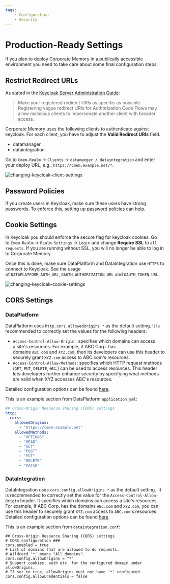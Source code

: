 ```yaml
---
tags:
    - Configuration
    - Security
---
```

# Production-Ready Settings

If you plan to deploy Corporate Memory in a publically accessible environment you need to take care about some final configuration steps.

## Restrict Redirect URLs

As stated in the [Keycloak Server Administration Guide](https://www.keycloak.org/docs/latest/server_admin/index.html#unspecific-redirect-uris_server_administration_guide):

> Make your registered redirect URIs as specific as possible. Registering vague redirect URIs for Authorization Code Flows may allow malicious clients to impersonate another client with broader access.

Corporate Memory uses the following clients to authenticate against keycloak.
For each client, you have to adjust the **Valid Redirect URIs** field.

- datamanager
- dataintegration

Go to `Cmem-Realm` → `Clients` → `datamanger / dataintegration` and enter your deploy URL, e.g., `https://cmem.example.net/*`.

![changing-keycloak-client-settings](22-1-keycloak-client-settings.png)

## Password Policies

If you create users in Keycloak, make sure these users have strong passwords.
To enforce this, setting up [password policies](https://www.keycloak.org/docs/latest/server_admin/index.html#_password-policies) can help.

## Cookie Settings

In Keycloak you should enforce the secure flag for keycloak cookies.
Go to `Cmem-Realm` → `Realm Settings` → `Login` and change **Require SSL** to `all requests`.
If you are running without SSL, you will no longer be able to log in to Corporate Memory.

Once this is done, make sure DataPlatform and DataIntegration use `HTTPS` to connect to Keycloak.
See the usage of `DATAPLATFORM_AUTH_URL`, `OAUTH_AUTHORIZATION_URL` and `OAUTH_TOKEN_URL`.

![changing-keycloak-cookie-settings](22-1-changing-keycloak-cookie-settings.png)

## CORS Settings

### DataPlatform

DataPlatform uses `http.cors.allowedOrigins *` as the default setting.
It is recommended to correctly set the values for the following headers:

- `Access-Control-Allow-Origin`:  specifies which domains can access a site's resources. For example, if ABC Corp. has domains `ABC.com` and `XYZ.com`, then its developers can use this header to securely grant `XYZ.com` access to ABC.com's resources.
- `Access-Control-Allow-Methods`: specifies which HTTP request methods (`GET`, `PUT`, `DELETE`, etc.) can be used to access resources. This header lets developers further enhance security by specifying what methods are valid when XYZ accesses ABC's resources.

Detailed configuration options can be found [here](./../dataplatform/index.md).

This is an example section from DataPlatform `application.yml`:

```yaml
## Cross-Origin Resource Sharing (CORS) settings
http:
  cors:
    allowedOrigins:
      - "https://cmem.example.net"
    allowedMethods:
      - "OPTIONS"
      - "HEAD"
      - "GET"
      - "POST"
      - "PUT"
      - "DELETE"
      - "PATCH"
```

### DataIntegration

DataIntegration uses `cors.config.allowOrigins *` as the default setting. 
It is recommended to correctly set the value for the `Access-Control-Allow-Origin` header.
It specifies which domains can access a site's resources.
For example, if ABC Corp. has the domains `ABC.com` and `XYZ.com`, you can use this header to securely grant `XYZ.com` access to `ABC.com`'s resources.
Detailed configuration options can be found [here](./../dataintegration/index.md).

This is an example section from `dataintegration.conf`:

```text
## Cross-Origin Resource Sharing (CORS) settings
# CORS configuration ###
cors.enabled = true
# List of domains that are allowed to do requests.
# Wildcard '*' means "All domains".
cors.config.allowOrigins = "*"
# Support cookies, auth etc. for the configured domain under allowOrigins.
# If set to true, allowOrigins must not have '*' configured.
cors.config.allowCredentials = false
```

